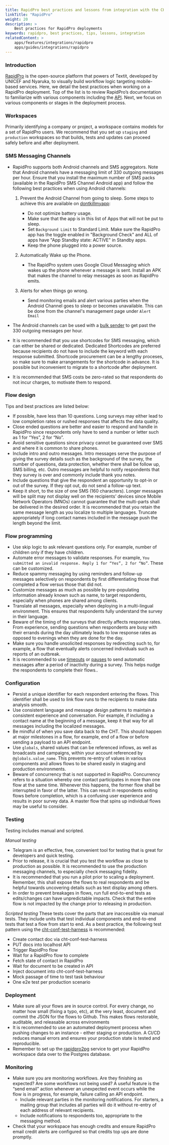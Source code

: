 ```yaml
---
title: RapidPro best practices and lessons from integration with the CHT
linkTitle: "RapidPro"
weight: 20
description: >
    Best practices for RapidPro deployments
keywords: rapidpro, best practices, tips, lessons, integration
relatedContent: >
    apps/features/integrations/rapidpro
    apps/guides/integrations/rapidpro
---
```



### Introduction
[RapidPro](https://app.rapidpro.io/) is the open-source platform that powers of Textit, developed by UNICEF and Nyaruka, to visually build workflow logic targeting mobile-based services. Here, we detail the best practices when working on a RapidPro deployment. Top of the list is to review RapidPro’s documentation to familiarize with various components including the [API](https://rapidpro.io/api/v2/). Next, we focus on various components or stages in the deployment process.

### Workspaces
Primarily identifying a company or project, a workspace contains models for a set of RapidPro users. We recommend that you set up `staging` and `production` workspaces so that builds, tests and updates can proceed safely before and after deployment.

### SMS Messaging Channels
- RapidPro supports both Android channels and SMS aggregators. Note that Android channels have a messaging limit of 330 outgoing messages per hour. Ensure that you install the maximum number of SMS packs (available in the  RapidPro SMS Channel Android app) and follow the following best practices when using Android channels:
   1. Prevent the Android Channel from going to sleep.
      Some steps to achieve this are available on [dontkillmyapp](https://dontkillmyapp.com):
      - Do not optimize battery usage.
      - Make sure that the app is in this list of Apps that will not be put to sleep.
      - Set `Background Limit` to Standard Limit. Make sure the RapidPro app has the toggle enabled in "Background Check" and ALL of apps have "App Standby state: ACTIVE" in Standby apps.
      - Keep the phone plugged into a power source.

   2. Automatically Wake up the Phone.
      - The RapidPro system uses Google Cloud Messaging which wakes up the phone whenever a message is sent. Install an APK that makes the channel to relay messages as soon as RapidPro emits.

   3. Alerts for when things go wrong. 
      - Send monitoring emails and alert various parties when the Android Channel goes to sleep or becomes unavailable. This can be done from the channel's management page under `Alert Email`

- The Android channels can be used with a [bulk sender](https://help.nyaruka.com/en/articles/5153032-using-a-bulk-sender) to get past the 330 outgoing messages per hour.
- It is recommended that you use shortcodes for SMS messaging, which can either be shared or dedicated. Dedicated Shortcodes are preferred because recipients do not have to include the keyword with each response submitted. Shortcode procurement can be a lengthy proceses, so make sure to make arrangements for the shortcode in advance. It is possible but inconvenient to migrate to a shortcode after deployment.
- It is recommended that SMS costs be zero-rated so that respondents do not incur charges, to motivate them to respond.

### Flow design
Tips and best practices are listed below:
- If possible, have less than 10 questions. Long surveys may either lead to low completion rates or rushed responses that affects the data quality.
- Close ended questions are better and easier to respond and handle in RapidPro since respondents only have to send a number or letter such as 1 for “Yes”, 2 for “No”. 
- Avoid sensitive questions since privacy cannot be guaranteed over SMS and where it is common to share phones.
- Include intro and outro messages. Intro messages serve the purpose of giving the survey details such as the background of the survey, the number of questions, data protection, whether there shall be follow up, SMS billing, etc. Outro messages are helpful to notify respondents that they survey is over and commonly include thank you notes.
- Include questions that give the respondent an opportunity to opt-in or out of the survey. If they opt out, do not send a follow-up text.
- Keep it short, to the size of one SMS (160 characters). Longer messages will be split may not display well on the recipients’ devices since Mobile Network Operators (MNOs) cannot guarantee that the multi-parts shall be delivered in the desired order. It is recommended that you retain the same message length as you localize to multiple languages. Truncate appropriately if long contact names included in the message push the length beyond the limit.

### Flow programming
- Use skip logic to ask relevant questions only. For example, number of children only if they have children.
- Automate error messages to validate responses. For example, `You submitted an invalid response. Reply 1 for “Yes”, 2 for “No”`. These can be customized.
- Reduce spammy messaging by using reminders and follow-up messages selectively on respondents by first differentiating those that completed a flow versus those that did not.
- Customize messages as much as possible by pre-populating information already known such as name, to target respondents, especially when phones are shared among clients.
- Translate all messages, especially when deploying in a multi-lingual environment. This ensures that respondents fully understand the survey in their language.
- Beware of the timing of the surveys that directly affects response rates. From experience, sending questions when respondents are busy with their errands during the day ultimately leads to low response rates as opposed to evenings when they are done for the day.
- Make sure you handle unsolicited responses by redirecting such to, for example, a flow that eventually alerts concerned individuals such as reports of an outbreak.
- It is recommended to use [timeouts](https://help.nyaruka.com/en/articles/2492419-adding-timeouts-to-a-flow) or [pauses](https://blog.textit.in/feature-update-add-timeouts-pauses-to-flows) to send automatic messages after a period of inactivity during a survey. This helps nudge the respondents to complete their flows..

### Configuration
- Persist a unique identifier for each respondent entering the flows. This identifier shall be used to link flow runs to the recipients to make data analysis smooth.
- Use consistent language and message design patterns to maintain a consistent experience and conversation. For example, if including a contact name at the beginning of a message, keep it that way for all messages including the localized messages.
- Be mindful of when you save data back to the CHT. This should happen at major milestones in a flow, for example, end of a flow or before sending a payload to an API endpoint.
- Use `globals`, shared values that can be referenced inflows, as well as broadcasts and campaigns, within your account referenced by `@globals.value_name`. This prevents re-entry of values in various components and allows flows to be shared easily in staging and production environments.
- Beware of concurrency that is not supported in RapidPro. Concurrency refers to a situation whereby one contact participates in more than one flow at the same time. Whenever this happens, the former flow shall be interrupted in favor of the latter. This can result in respondents exiting flows before completion, which is a confusing user experience and results in poor survey data. A master flow that spins up individual flows may be useful to consider. 

### Testing
Testing includes manual and scripted.

_Manual testing_
   - Telegram is an effective, free, convenient tool for testing that is great for developers and quick testing.
   - Prior to release, it is crucial that you test the workflow as close to production as possible. It is recommended to use the production messaging channels, to especially check messaging fidelity.
   - It is recommended that you run a pilot prior to scaling a deployment. Remember, this shall expose the flows to real respondents and be helpful towards uncovering details such as text display among others.
   - In order to prevent breakages in flows, run full end-to-end tests as edits/changes can have unpredictable impacts. Check that the entire flow is not impacted by the change prior to releasing in production.

_Scripted testing_
These tests cover the parts that are inaccessible via manual tests. They include units that test individual components and end-to-end tests that test a flow from start to end. As a best practice, the following test pattern using the [cht-conf-test-harness](http://docs.communityhealthtoolkit.org/cht-conf-test-harness/) is recommended:
   - Create contact doc via cht-conf-test-harness
   - PUT docs into localhost API
   - Trigger RapidPro flow
   - Wait for a RapidPro flow to complete
   - Fetch state of contact in RapidPro
   - Wait for document to be created in API
   - Inject document into cht-conf-test-harness
   - Mock passage of time to test task behaviour
   - One e2e test per production scenario

### Deployment
- Make sure all your flows are in source control. For every change, no matter how small (fixing a typo, etc), at the very least, document and commit the JSON for the flows to Github. This makes flows restorable, auditable, and releasable across environments
- It is recommended to use an automated deployment process when pushing changes to an instance - either staging or production. A CI/CD reduces manual errors and ensures your production state is tested and reproducible.
- Remember to set up the [rapidpro2pg](https://github.com/medic/rapidpro2pg) service to get your RapidPro workspace data over to the Postgres database.


### Monitoring
- Make sure you are monitoring workflows. Are they finishing as expected? Are some workflows not being used? A useful feature is the “send email” action whenever an unexpected event occurs while the flow is in progress, for example, failure calling an API endpoint.
   - Include relevant parties in the monitoring notifications. For starters, a mailing group that includes all parties will do it without re-entry of each address of relevant recipients. 
   - Include notifications to respondents too, appropriate to the messaging method. 
- Check that your workspace has enough credits and ensure RapidPro email credit alerts are configured so that credits top ups are done promptly.

